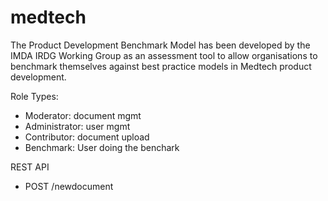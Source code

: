 # medtech
The Product Development Benchmark Model has been developed by the IMDA IRDG Working Group as an assessment tool to allow organisations to benchmark themselves against best practice models in Medtech product development. 

Role Types:
- Moderator: document mgmt
- Administrator: user mgmt
- Contributor: document upload
- Benchmark: User doing the benchark

REST API
- POST /newdocument

